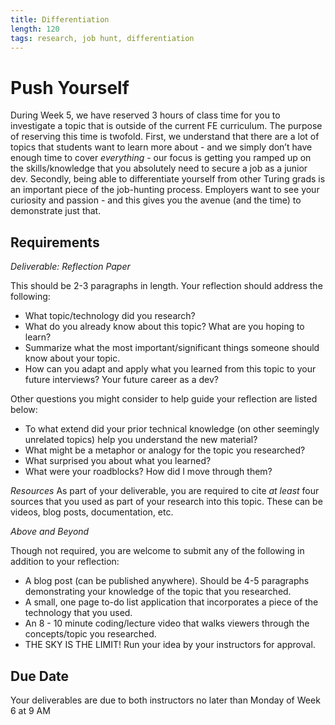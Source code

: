 ```yaml
---
title: Differentiation
length: 120
tags: research, job hunt, differentiation
---
```


# Push Yourself

During Week 5, we have reserved 3 hours of class time for you to investigate a topic that is outside of the current FE curriculum.  The purpose of reserving this time is twofold. First, we understand that there are a lot of topics that students want to learn more about - and we simply don’t have enough time to cover _everything_ - our focus is getting you ramped up on the skills/knowledge that you absolutely need to secure a job as a junior dev. Secondly, being able to differentiate yourself from other Turing grads is an important piece of the job-hunting process.  Employers want to see your curiosity and passion - and this gives you the avenue (and the time) to demonstrate just that.

## Requirements

*Deliverable: Reflection Paper*

This should be 2-3 paragraphs in length. Your reflection should address the following:

  * What topic/technology did you research?
  * What do you already know about this topic? What are you hoping to learn?
  * Summarize what the most important/significant things someone should know about your topic.
  * How can you adapt and apply what you learned from this topic to your future interviews? Your future career as a dev?
  
Other questions you might consider to help guide your reflection are listed below:
  
  * To what extend did your prior technical knowledge (on other seemingly unrelated topics) help you understand the new material?
  * What might be a metaphor or analogy for the topic you researched?
  * What surprised you about what you learned?
  * What were your roadblocks? How did I move through them?

*Resources*
As part of your deliverable, you are required to cite _at least_ four sources that you used as part of your research into this topic. These can be videos, blog posts, documentation, etc. 

*Above and Beyond*

Though not required, you are welcome to submit any of the following in addition to your reflection:

* A blog post (can be published anywhere). Should be 4-5 paragraphs demonstrating your knowledge of the topic that you researched.
* A small, one page to-do list application that incorporates a piece of the technology that you used. 
* An 8 - 10 minute coding/lecture video that walks viewers through the concepts/topic you researched.
* THE SKY IS THE LIMIT! Run your idea by your instructors for approval.


## Due Date
Your deliverables are due to both instructors no later than Monday of Week 6 at 9 AM